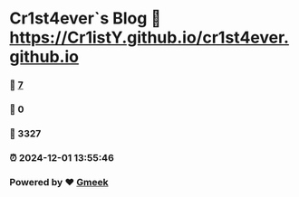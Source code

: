 # Cr1st4ever`s Blog :link: https://Cr1istY.github.io/cr1st4ever.github.io 
### :page_facing_up: [7](https://Cr1istY.github.io/cr1st4ever.github.io/tag.html) 
### :speech_balloon: 0 
### :hibiscus: 3327 
### :alarm_clock: 2024-12-01 13:55:46 
### Powered by :heart: [Gmeek](https://github.com/Meekdai/Gmeek)
